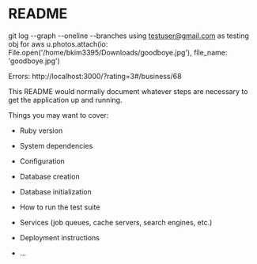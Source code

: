 # README

git log --graph --oneline --branches
using testuser@gmail.com as testing obj for aws
u.photos.attach(io: File.open('/home/bkim3395/Downloads/goodboye.jpg'), file_name: 'goodboye.jpg')

Errors: http://localhost:3000/?rating=3#/business/68


This README would normally document whatever steps are necessary to get the
application up and running.

Things you may want to cover:

* Ruby version

* System dependencies

* Configuration

* Database creation

* Database initialization

* How to run the test suite

* Services (job queues, cache servers, search engines, etc.)

* Deployment instructions

* ...
